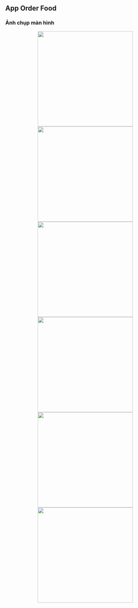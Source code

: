 ## App Order Food
### Ảnh chụp màn hình
<p float="left" style="text-align: center">
  <img src="screenshot/sc1.jpg" width="300">
  <img src="screenshot/sc2.jpg" width="300">
  <img src="screenshot/sc3.jpg" width="300">
  <img src="screenshot/sc4.jpg" width="300">
  <img src="screenshot/sc5.jpg" width="300">
  <img src="screenshot/sc6.jpg" width="300">
</p>
